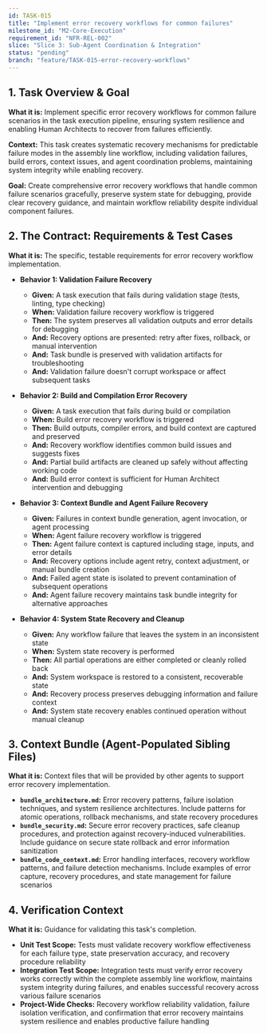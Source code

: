 ```yaml
---
id: TASK-015
title: "Implement error recovery workflows for common failures"
milestone_id: "M2-Core-Execution"
requirement_id: "NFR-REL-002"
slice: "Slice 3: Sub-Agent Coordination & Integration"
status: "pending"
branch: "feature/TASK-015-error-recovery-workflows"
---
```


## 1. Task Overview & Goal

**What it is:** Implement specific error recovery workflows for common failure scenarios in the task execution pipeline, ensuring system resilience and enabling Human Architects to recover from failures efficiently.

**Context:** This task creates systematic recovery mechanisms for predictable failure modes in the assembly line workflow, including validation failures, build errors, context issues, and agent coordination problems, maintaining system integrity while enabling recovery.

**Goal:** Create comprehensive error recovery workflows that handle common failure scenarios gracefully, preserve system state for debugging, provide clear recovery guidance, and maintain workflow reliability despite individual component failures.

## 2. The Contract: Requirements & Test Cases

**What it is:** The specific, testable requirements for error recovery workflow implementation.

* **Behavior 1: Validation Failure Recovery**
  * **Given:** A task execution that fails during validation stage (tests, linting, type checking)
  * **When:** Validation failure recovery workflow is triggered
  * **Then:** The system preserves all validation outputs and error details for debugging
  * **And:** Recovery options are presented: retry after fixes, rollback, or manual intervention
  * **And:** Task bundle is preserved with validation artifacts for troubleshooting
  * **And:** Validation failure doesn't corrupt workspace or affect subsequent tasks

* **Behavior 2: Build and Compilation Error Recovery**
  * **Given:** A task execution that fails during build or compilation
  * **When:** Build error recovery workflow is triggered
  * **Then:** Build outputs, compiler errors, and build context are captured and preserved
  * **And:** Recovery workflow identifies common build issues and suggests fixes
  * **And:** Partial build artifacts are cleaned up safely without affecting working code
  * **And:** Build error context is sufficient for Human Architect intervention and debugging

* **Behavior 3: Context Bundle and Agent Failure Recovery**
  * **Given:** Failures in context bundle generation, agent invocation, or agent processing
  * **When:** Agent failure recovery workflow is triggered
  * **Then:** Agent failure context is captured including stage, inputs, and error details
  * **And:** Recovery options include agent retry, context adjustment, or manual bundle creation
  * **And:** Failed agent state is isolated to prevent contamination of subsequent operations
  * **And:** Agent failure recovery maintains task bundle integrity for alternative approaches

* **Behavior 4: System State Recovery and Cleanup**
  * **Given:** Any workflow failure that leaves the system in an inconsistent state
  * **When:** System state recovery is performed
  * **Then:** All partial operations are either completed or cleanly rolled back
  * **And:** System workspace is restored to a consistent, recoverable state
  * **And:** Recovery process preserves debugging information and failure context
  * **And:** System state recovery enables continued operation without manual cleanup

## 3. Context Bundle (Agent-Populated Sibling Files)

**What it is:** Context files that will be provided by other agents to support error recovery implementation.

* **`bundle_architecture.md`:** Error recovery patterns, failure isolation techniques, and system resilience architectures. Include patterns for atomic operations, rollback mechanisms, and state recovery procedures
* **`bundle_security.md`:** Secure error recovery practices, safe cleanup procedures, and protection against recovery-induced vulnerabilities. Include guidance on secure state rollback and error information sanitization
* **`bundle_code_context.md`:** Error handling interfaces, recovery workflow patterns, and failure detection mechanisms. Include examples of error capture, recovery procedures, and state management for failure scenarios

## 4. Verification Context

**What it is:** Guidance for validating this task's completion.

* **Unit Test Scope:** Tests must validate recovery workflow effectiveness for each failure type, state preservation accuracy, and recovery procedure reliability
* **Integration Test Scope:** Integration tests must verify error recovery works correctly within the complete assembly line workflow, maintains system integrity during failures, and enables successful recovery across various failure scenarios
* **Project-Wide Checks:** Recovery workflow reliability validation, failure isolation verification, and confirmation that error recovery maintains system resilience and enables productive failure handling